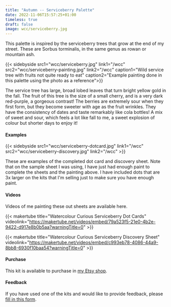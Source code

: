 ```yaml
---
title: "Autumn -- Serviceberry Palette"
date: 2022-11-06T15:57:25+01:00
timeless: true
draft: false
image: wcc/serviceberry.jpg
---
```



This palette is inspired by the serviceberry trees that grow at the end of my street.  These are Sorbus torminalis, in the same genus as rowan or mountain ash. 


{{< sidebyside src1="wcc/serviceberry.jpg" link1="/wcc" src2="wcc/serviceberry-painting.jpg" link2="/wcc" caption1="Wild service tree with fruits not quite ready to eat" caption2="Example painting done in this palette using the photo as a reference">}}

The service tree has large, broad lobed leaves that turn bright yellow gold in the fall.  The fruit of this tree is the size of a small cherry, and is a very dark red-purple, a gorgeous contrast! The berries are extremely sour when they first form, but they become sweeter with age as the fruit wrinkles.  They have the consistency of dates and taste remarkably like cola bottles!  A mix of sweet and sour, which feels a lot like fall to me, a sweet explosion of colour but shorter days to enjoy it!


#### Examples

{{< sidebyside src1="wcc/serviceberry-dotcard.jpg" link1="/wcc" src2="wcc/serviceberry-discovery.jpg" link2="/wcc" >}}

These are examples of the completed dot card and discovery sheet.  Note that on the sample sheet I was using, I have just had enough paint to complete the sheets and the painting above.  I have included dots that are 3x larger on the kits that I'm selling just to make sure you have enough paint.  

#### Videos

Videos of me painting these out sheets are available here.  

{{< makertube title="Watercolour Curious Serviceberry Dot Cards" videolink="https://makertube.net/videos/embed/79a523f5-21e0-4b2e-9422-d917e8b0b5aa?warningTitle=0" >}}

{{< makertube title="Watercolour Curious Serviceberry Discovery Sheet" videolink="https://makertube.net/videos/embed/c993eb78-4086-44a9-8bb8-6930f10baa54?warningTitle=0" >}}


#### Purchase

This kit is available to purchase in [my Etsy shop](https://www.etsy.com/uk/listing/1369093383/watercolour-curious).

#### Feedback

If you have used one of the kits and would like to provide feedback, please [fill in this form](https://forms.gle/CgPkziFB4CgbPGvL7).


